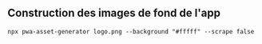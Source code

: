 ## Construction des images de fond de l'app
`npx pwa-asset-generator logo.png --background "#fffff" --scrape false`